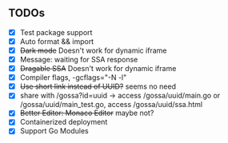 ## TODOs

- [x] Test package support
- [x] Auto format && import
- [x] ~~Dark mode~~ Doesn't work for dynamic iframe
- [x] Message: waiting for SSA response
- [x] ~~Dragable SSA~~ Doesn't work for dynamic iframe
- [x] Compiler flags, -gcflags="-N -l"
- [x] ~~Use short link instead of UUID?~~ seems no need
- [x] share with /gossa?id=uuid -> access /gossa/uuid/main.go or /gossa/uuid/main_test.go, access /gossa/uuid/ssa.html
- [x] ~~Better Editor: Monaco Editor~~ maybe not?
- [x] Containerized deployment
- [x] Support Go Modules